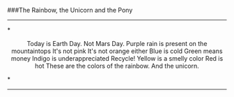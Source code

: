 ###The Rainbow, the Unicorn and the Pony
<hr>
*<p align="center">
Today is Earth Day.   
Not Mars Day. 
Purple rain 
is present on the mountaintops  
It's not pink   
It's not orange either  
Blue is cold   
Green means money 
Indigo is underappreciated
Recycle!    
Yellow is a smelly color  
Red is hot    
These are the colors of the rainbow. 
And the unicorn.    
</p>*
<hr>
